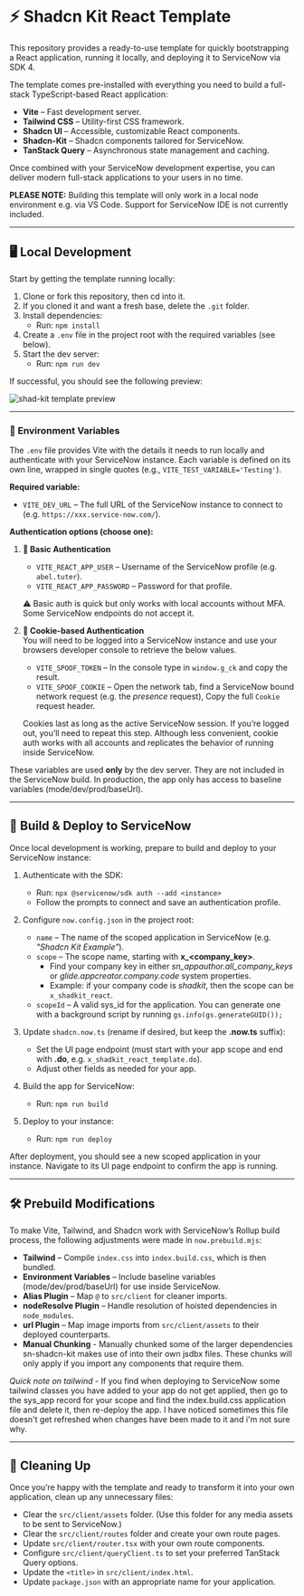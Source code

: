 # ⚡ Shadcn Kit React Template

This repository provides a ready-to-use template for quickly bootstrapping a React application, running it locally, and deploying it to ServiceNow via SDK 4.

The template comes pre-installed with everything you need to build a full-stack TypeScript-based React application:

- **Vite** – Fast development server.
- **Tailwind CSS** – Utility-first CSS framework.  
- **Shadcn UI** – Accessible, customizable React components.  
- **Shadcn-Kit** – Shadcn components tailored for ServiceNow.  
- **TanStack Query** – Asynchronous state management and caching.  

Once combined with your ServiceNow development expertise, you can deliver modern full-stack applications to your users in no time.

**PLEASE NOTE:** Building this template will only work in a local node environment e.g. via VS Code. Support for ServiceNow IDE is not currently included.

---

## 🖥️ Local Development

Start by getting the template running locally:

1. Clone or fork this repository, then cd into it.
2. If you cloned it and want a fresh base, delete the `.git` folder.  
3. Install dependencies:  
   - Run: `npm install`  
4. Create a `.env` file in the project root with the required variables (see below).  
5. Start the dev server:  
   - Run: `npm run dev`

If successful, you should see the following preview:

![shad-kit template preview](/src/client/assets/preview/shad-kit-template.png)

---

### 🔑 Environment Variables

The `.env` file provides Vite with the details it needs to run locally and authenticate with your ServiceNow instance. Each variable is defined on its own line, wrapped in single quotes (e.g., `VITE_TEST_VARIABLE='Testing'`).

**Required variable:**
- `VITE_DEV_URL` – The full URL of the ServiceNow instance to connect to (e.g. `https://xxx.service-now.com/`).

**Authentication options (choose one):**
1. **🔐 Basic Authentication**  
   - `VITE_REACT_APP_USER` – Username of the ServiceNow profile (e.g. `abel.tuter`).  
   - `VITE_REACT_APP_PASSWORD` – Password for that profile.  

   ⚠️ Basic auth is quick but only works with local accounts without MFA. Some ServiceNow endpoints do not accept it.

2. **🍪 Cookie-based Authentication**  
You will need to be logged into a ServiceNow instance and use your browsers developer console to retrieve the below values.
   - `VITE_SPOOF_TOKEN` – In the console type in `window.g_ck` and copy the result.  
   - `VITE_SPOOF_COOKIE` – Open the network tab, find a ServiceNow bound network request (e.g. the *presence* request), Copy the full `Cookie` request header.  

   Cookies last as long as the active ServiceNow session. If you’re logged out, you’ll need to repeat this step. Although less convenient, cookie auth works with all accounts and replicates the behavior of running inside ServiceNow.

These variables are used **only** by the dev server. They are not included in the ServiceNow build. In production, the app only has access to baseline variables (mode/dev/prod/baseUrl).

---

## 🚀 Build & Deploy to ServiceNow
Once local development is working, prepare to build and deploy to your ServiceNow instance:

1. Authenticate with the SDK:  
   - Run: `npx @servicenow/sdk auth --add <instance>`  
   - Follow the prompts to connect and save an authentication profile.

2. Configure `now.config.json` in the project root:  
   - `name` – The name of the scoped application in ServiceNow (e.g. *"Shadcn Kit Example"*).  
   - `scope` – The scope name, starting with **x_<company_key>**.  
     - Find your company key in either *sn_appauthor.all_company_keys* or *glide.appcreator.company.code* system properties.  
     - Example: if your company code is *shadkit*, then the scope can be `x_shadkit_react`.  
   - `scopeId` – A valid sys_id for the application. You can generate one with a background script by running `gs.info(gs.generateGUID());`

3. Update `shadcn.now.ts` (rename if desired, but keep the **.now.ts** suffix):  
   - Set the UI page endpoint (must start with your app scope and end with **.do**, e.g. `x_shadkit_react_template.do`).  
   - Adjust other fields as needed for your app.

4. Build the app for ServiceNow:  
   - Run: `npm run build`

5. Deploy to your instance:  
   - Run: `npm run deploy`

After deployment, you should see a new scoped application in your instance. Navigate to its UI page endpoint to confirm the app is running.

---

## 🛠️ Prebuild Modifications

To make Vite, Tailwind, and Shadcn work with ServiceNow’s Rollup build process, the following adjustments were made in `now.prebuild.mjs`:

- **Tailwind** – Compile `index.css` into `index.build.css`, which is then bundled.  
- **Environment Variables** – Include baseline variables (mode/dev/prod/baseUrl) for use inside ServiceNow.  
- **Alias Plugin** – Map `@` to `src/client` for cleaner imports.  
- **nodeResolve Plugin** – Handle resolution of hoisted dependencies in `node_modules`.  
- **url Plugin** – Map image imports from `src/client/assets` to their deployed counterparts.
- **Manual Chunking** - Manually chunked some of the larger dependencies sn-shadcn-kit makes use of into their own jsdbx files. These chunks will only apply if you import any components that require them.

*Quick note on tailwind* - If you find when deploying to ServiceNow some tailwind classes you have added to your app do not get applied, then go to the sys_app record for your scope and find the index.build.css application file and delete it, then re-deploy the app. I have noticed sometimes this file doesn't get refreshed when changes have been made to it and i'm not sure why.

---

## 🧹 Cleaning Up
Once you’re happy with the template and ready to transform it into your own application, clean up any unnecessary files:
- Clear the `src/client/assets` folder. (Use this folder for any media assets to be sent to ServiceNow.)  
- Clear the `src/client/routes` folder and create your own route pages.  
- Update `src/client/router.tsx` with your own route components.  
- Configure `src/client/queryClient.ts` to set your preferred TanStack Query options.  
- Update the `<title>` in `src/client/index.html`.  
- Update `package.json` with an appropriate name for your application.
